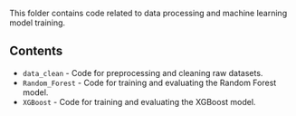 This folder contains code related to data processing and machine learning model training.

## Contents

- `data_clean` - Code for preprocessing and cleaning raw datasets.
- `Random_Forest` - Code for training and evaluating the Random Forest model.
- `XGBoost` - Code for training and evaluating the XGBoost model.
